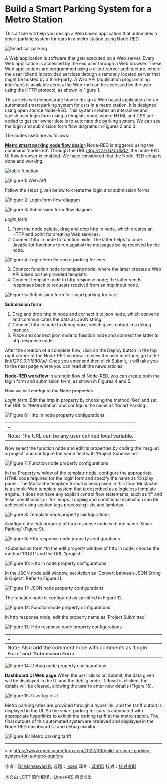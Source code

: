 [#]: subject: "Build a Smart Parking System for a Metro Station"
[#]: via: "https://www.opensourceforu.com/2022/06/build-a-smart-parking-system-for-a-metro-station/"
[#]: author: "Dr Maheswari R. https://www.opensourceforu.com/author/dr-maheswari-r/"
[#]: collector: "lkxed"
[#]: translator: "Maisie-x "
[#]: reviewer: " "
[#]: publisher: " "
[#]: url: " "

Build a Smart Parking System for a Metro Station
======
This article will help you design a Web based application that automates a smart parking system for cars in a metro station using Node-RED.

![Smart car parking][1]

A Web application is software that gets executed on a Web server. Every Web application is accessed by the end user through a Web browser. These Web applications are programmed using a client-server architecture, where the user (client) is provided services through a remotely located server that might be hosted by a third-party. A Web API (application programming interface) is available across the Web and can be accessed by the user using the HTTP protocol, as shown in Figure 1.

This article will demonstrate how to design a Web based application for an automated smart parking system for cars in a metro station. It is designed using open source Node-RED. This system creates an interactive and stylish user login form using a template node, where HTML and CSS are coded to get car owner details to automate the parking system. We can see the login and submission form flow diagrams in Figures 2 and 3.

The nodes used are as follows:

**[Metro smart parking node flow design][2]**
Node-RED is triggered using the command ‘node-red’. Through the URL *http://127.0.0.1:1880/*, the node-RED UI flow browser is enabled. We have considered that the Node-RED setup is done and working.

![table function][3]

![Figure 1: Web API][4]

Follow the steps given below to create the login and submission forms.

![Figure 2: Login form flow diagram][5]

![Figure 3: Submission form flow diagram][6]

*Login form*
1) From the node palette, drag and drop http in node, which creates an HTTP end point for creating Web services.
2) Connect http in node to function node. The latter helps to code JavaScript functions to run against the messages being received by the node.

![Figure 4: Login form for smart parking for cars][7]

3) Connect function node to template node, where the latter creates a Web API based on the provided template.
4) Connect template node to http response node; the latter sends responses back to requests received from an http input node.

![Figure 5: Submission form for smart parking for cars][8]

**Submission form**
1) Drag and drop http in node and connect it to json node, which converts and communicates the data as JSON string.
2) Connect http in node to debug node, which gives output in a debug monitor.
3) Place and connect json node to function node and connect the latter to http response node.

After the creation of a complete flow, click on the Deploy button in the top right corner of the Node-RED window. To view the user interface, go to the link*127.0.0.1:1880/ui/.*
Once you enter and then click Submit, it will take you to the next page where you can read all the news articles.

**Node-RED workflow**
In a single flow of Node-RED, you can create both the login form and submission form, as shown in Figures 4 and 5.

Now we will configure the Node properties.

*Login form:* Edit the http in property by choosing the method ‘Get’ and set the URL to ‘/MetroStation’ and configure the name as ‘Smart Parking’.

![Figure 6: Http in node property configurations][9]

| - |
| :- |
| Note: The URL can be any user defined local variable. |

Now select the function node and edit its properties by coding the ‘msg.url = project’ and configure the name field with ‘Project Submission’.

![Figure 7: Function node property configurations][10]

In the Property window of the template node, configure the appropriate HTML code required for the login form and specify the name as ‘Display panel’. The Mustache template format is being used in this flow. Mustache is a simple Web template system that is described as a logicless template engine. It does not have any explicit control flow statements, such as ‘if’ and ‘else’ conditionals or ‘for’ loops. Looping and conditional evaluation can be achieved using section tags processing lists and lambdas.

![Figure 8: Template node property configurations][11]

Configure the edit property of http response node with the name ‘Smart Parking’ (Figure 9).

![Figure 9: Http response node property configurations][12]

*Submission form:*In the edit property window of http in node, choose the method ‘POST’ and the URL ‘/project’.

![Figure 10: Http in node property configurations][13]

In the JSON node edit window, set *Action* as ‘Convert between JSON String & Object’. Refer to Figure 11.

![Figure 11: JSON node property configurations][14]

The function node is configured as specified in Figure 12.

![Figure 12: Function node property configurations][15]

In http response node, edit the property name as ‘Project Submitted’.

![Figure 13: Http response node property configurations][16]

| - |
| :- |
| Note: Also add the comment node with comments as ‘Login Form’ and ‘Submission Form’ |

![Figure 14: Debug node property configurations][17]

**Dashboard UI Web page**
When the user clicks on Submit, the data given will be displayed in the UI and the debug node. If Reset is clicked, the details will be cleared, allowing the user to enter new details (Figure 15).

![Figure 15: User login UI][18]

Metro parking rates are provided through a hyperlink, and the tariff output is displayed in the UI. So the smart parking for cars is automated with appropriate hyperlinks to exhibit the parking tariff at the metro station. The final outputs of this automated system are retrieved and displayed in the Node-RED dashboard UI and debug monitor.

![Figure 16: Metro parking tariff][19]

--------------------------------------------------------------------------------

via: https://www.opensourceforu.com/2022/06/build-a-smart-parking-system-for-a-metro-station/

作者：[Dr Maheswari R.][a]
选题：[lkxed][b]
译者：[译者ID](https://github.com/译者ID)
校对：[校对者ID](https://github.com/校对者ID)

本文由 [LCTT](https://github.com/LCTT/TranslateProject) 原创编译，[Linux中国](https://linux.cn/) 荣誉推出

[a]: https://www.opensourceforu.com/author/dr-maheswari-r/
[b]: https://github.com/lkxed
[1]: https://www.opensourceforu.com/wp-content/uploads/2022/04/Smart-car-parking.jpg
[2]: https://www.opensourceforu.com/wp-content/uploads/2022/04/table-function-node-red.jpg
[3]: https://www.opensourceforu.com/wp-content/uploads/2022/04/table-function-node-red.jpg
[4]: https://www.opensourceforu.com/wp-content/uploads/2022/04/Figure-1-Web-Application-Programming-Interface300.jpg
[5]: https://www.opensourceforu.com/wp-content/uploads/2022/04/Figure-2-Login-Form-Flow-Diagram300.jpg
[6]: https://www.opensourceforu.com/wp-content/uploads/2022/04/Figure-3-Submission-Form-Flow-Diagram300.jpg
[7]: https://www.opensourceforu.com/wp-content/uploads/2022/04/Figure-4-Login-Form-of-Metro-Smart-Car-Parking300.jpg
[8]: https://www.opensourceforu.com/wp-content/uploads/2022/04/Figure-5-Submission-Form-of-Metro-Smart-Car-Parking300.jpg
[9]: https://www.opensourceforu.com/wp-content/uploads/2022/04/Figure-6-Http-in-Node-Property-Configurations300.jpg
[10]: https://www.opensourceforu.com/wp-content/uploads/2022/04/Figure-7-Function-Node-Property-Configurations300.jpg
[11]: https://www.opensourceforu.com/wp-content/uploads/2022/04/Figure-8-Template-Node-Property-Configurations300.jpg
[12]: https://www.opensourceforu.com/wp-content/uploads/2022/04/Figure-9-Template-Node-Property-Configurations300.jpg
[13]: https://www.opensourceforu.com/wp-content/uploads/2022/04/Figure-10-Http-in-Node-Property-Configurations300.jpg
[14]: https://www.opensourceforu.com/wp-content/uploads/2022/04/Figure-11-Json-Node-Property-Configurations300.jpg
[15]: https://www.opensourceforu.com/wp-content/uploads/2022/04/Figure-12-Function-Node-Property-Configurations300.jpg
[16]: https://www.opensourceforu.com/wp-content/uploads/2022/04/Figure-13-Http-Response-Node-Property-Configurations300.jpg
[17]: https://www.opensourceforu.com/wp-content/uploads/2022/04/Figure-14-Debug-Node-Property-Configurations300.jpg
[18]: https://www.opensourceforu.com/wp-content/uploads/2022/04/Figure-15-User-Login-UI300.jpg
[19]: https://www.opensourceforu.com/wp-content/uploads/2022/04/Figure-16-Parking-Tariff-Metro300.jpg
